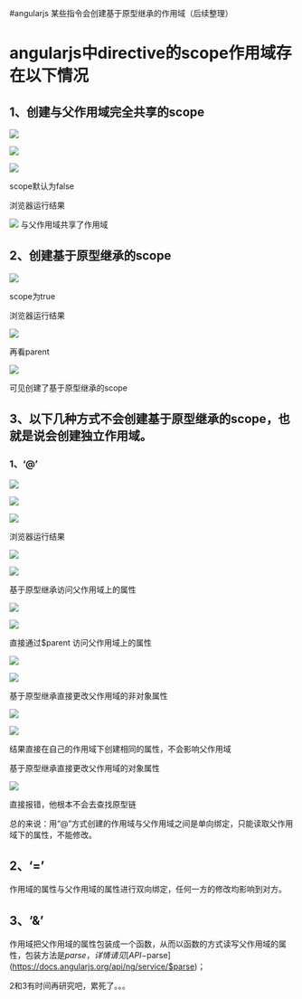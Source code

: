 #angularjs 某些指令会创建基于原型继承的作用域（后续整理）

# angularjs中directive的scope作用域存在以下情况
## 1、创建与父作用域完全共享的scope
![](http://ww1.sinaimg.cn/large/006pZUF1gw1fbk667yvycj30ld021mxn.jpg)


![](http://ww4.sinaimg.cn/large/006pZUF1gw1fbk68nsogcj30bz0a3761.jpg)

![](http://ww3.sinaimg.cn/large/006pZUF1gw1fbk6by8fhkj30fs064wfg.jpg)

scope默认为false

浏览器运行结果

![](http://ww4.sinaimg.cn/large/006pZUF1gw1fbk6dovxezj309v0a7t9y.jpg)
与父作用域共享了作用域
## 2、创建基于原型继承的scope

![](http://ww4.sinaimg.cn/large/006pZUF1gw1fbk6fy526mj30fs066756.jpg)

scope为true

浏览器运行结果

![](http://ww3.sinaimg.cn/large/006pZUF1gw1fbk6h7fvrnj30bb06fwf7.jpg)

再看parent

![](http://ww1.sinaimg.cn/large/006pZUF1gw1fbk6idj67bj30bl08vq4a.jpg)


可见创建了基于原型继承的scope

## 3、以下几种方式不会创建基于原型继承的scope，也就是说会创建独立作用域。
### 1、‘@’
![](http://ww3.sinaimg.cn/large/006pZUF1gw1fbkb0zeuirj30l201tdgb.jpg)

![](http://ww2.sinaimg.cn/large/006pZUF1gw1fbkb1wd2xaj30d9084gn5.jpg)

![](http://ww1.sinaimg.cn/large/006pZUF1gw1fbkbnzy7lvj30lj09c409.jpg)

浏览器运行结果

![](http://ww1.sinaimg.cn/large/006pZUF1gw1fbkbpeqg1aj30ae02rwen.jpg)

![](http://ww3.sinaimg.cn/large/006pZUF1gw1fbkbq44rpsj30cc08gmy4.jpg)

基于原型继承访问父作用域上的属性

![](http://ww1.sinaimg.cn/large/006pZUF1gw1fbkbry79zuj308x00qglj.jpg)

![](http://ww2.sinaimg.cn/large/006pZUF1gw1fbkbsb573rj304h00n3y9.jpg)

直接通过$parent 访问父作用域上的属性

![](http://ww2.sinaimg.cn/large/006pZUF1gw1fbkbti9r01j30bd00qweg.jpg)

![](http://ww3.sinaimg.cn/large/006pZUF1gw1fbkbtubrngj301p00k0sh.jpg)

基于原型继承直接更改父作用域的非对象属性

![](http://ww1.sinaimg.cn/large/006pZUF1gw1fbkc5b63cjj30790210ss.jpg)

![](http://ww3.sinaimg.cn/large/006pZUF1gw1fbkc5ykr6sj30af08b3zg.jpg)

结果直接在自己的作用域下创建相同的属性，不会影响父作用域

基于原型继承直接更改父作用域的对象属性

![](http://ww3.sinaimg.cn/large/006pZUF1gw1fbkca8t7ibj30fw054wfd.jpg)

直接报错，他根本不会去查找原型链


总的来说：用“@”方式创建的作用域与父作用域之间是单向绑定，只能读取父作用域下的属性，不能修改。

## 2、‘=’

作用域的属性与父作用域的属性进行双向绑定，任何一方的修改均影响到对方。

## 3、‘&’

作用域把父作用域的属性包装成一个函数，从而以函数的方式读写父作用域的属性，包装方法是$parse，详情请见[API-$parse](https://docs.angularjs.org/api/ng/service/$parse)；

2和3有时间再研究吧，累死了。。。


